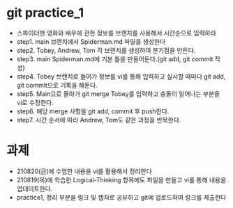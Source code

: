 # git practice_1
- 스파이더맨 영화와 배우에 관한 정보를 브랜치를 사용해서 시간순으로 입력하라
- step1. main 브랜치에서 Spiderman.md 파일을 생성한다
- step2. Tobey, Andrew, Tom 각 브랜치를 생성하여 분기점을 만든다.
- step3. main Spiderman.md에 기본 틀을 만들어둔다.(git add, git commit 작성)
- step4. Tobey 브랜치로 들어가 정보를 vi를 통해 입력하고 실시할 때마다 git add, git commit으로 기록을 해둔다.
- step5. Main으로 돌아가 git merge Tobey를 입력하고 충돌이 일어나는 부분을 vi로 수정한다.
- step6. 해당 merge 사항을 git add, commit 후 push한다.
- step7. 시간 순서에 따라 Andrew, Tom도 같은 과정을 반복한다.

# 과제
- 210820(금)에 수업한 내용을 vi를 활용해서 정리한다
- 210819(목)에 학습한 Logical-Thinking 항목에도 파일을 만들고 vi를 통해 내용을 업데이트한다.
- practice1, 정리 부분을 링크 및 캡처로 공유하고 git에 업로드하여 링크를 제출한다
